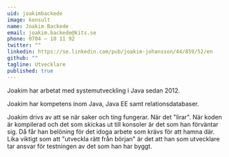 ```yaml
---
uid: joakimbackede
image: konsult
name: Joakim Backede
email: joakim.backede@kits.se
phone: 0704 – 10 11 92
twitter: ""
linkedin: https://se.linkedin.com/pub/joakim-johansson/44/859/52/en
github: ""
tagline: Utvecklare
published: true
---
```


Joakim har arbetat med systemutveckling i Java sedan 2012.

Joakim har kompetens inom Java, Java EE samt relationsdatabaser.

Joakim drivs av att se när saker och ting fungerar. När det "lirar". När koden är kompilerad och det som skickas ut till konsoler är det som han förväntar sig. Då får han belöning för det idoga arbete som krävs för att hamna där. Lika viktigt som att "utveckla rätt från början" är det att han som utvecklare tar ansvar för testningen av det som han har byggt.
